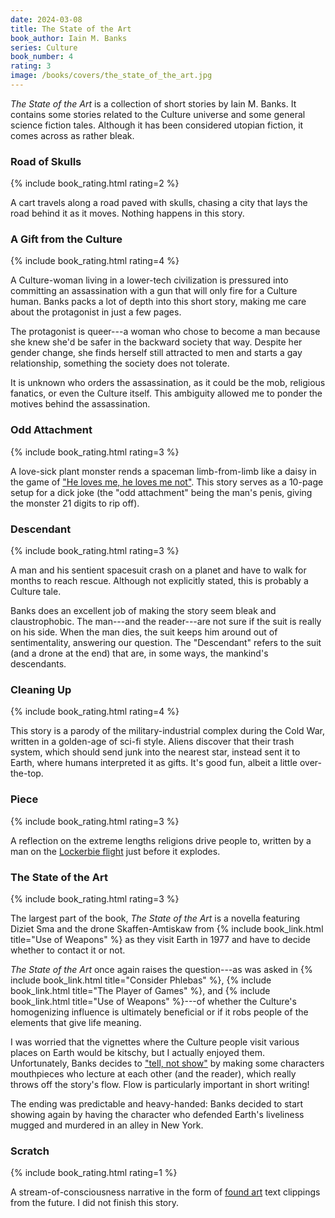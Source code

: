 ```yaml
---
date: 2024-03-08
title: The State of the Art
book_author: Iain M. Banks
series: Culture
book_number: 4
rating: 3
image: /books/covers/the_state_of_the_art.jpg
---
```


<cite class="book-title">The State of the Art</cite> is a collection of short
stories by Iain M. Banks. It contains some stories related to the Culture
universe and some general science fiction tales. Although it has been
considered utopian fiction, it comes across as rather bleak.

### Road of Skulls
{% include book_rating.html rating=2 %}

A cart travels along a road paved with skulls, chasing a city that lays the
road behind it as it moves. Nothing happens in this story.

### A Gift from the Culture
{% include book_rating.html rating=4 %}

A Culture-woman living in a lower-tech civilization is pressured into
committing an assassination with a gun that will only fire for a Culture
human. Banks packs a lot of depth into this short story, making me care about
the protagonist in just a few pages.

The protagonist is queer---a woman who chose to become a man because she knew
she'd be safer in the backward society that way. Despite her gender change,
she finds herself still attracted to men and starts a gay relationship,
something the society does not tolerate.

It is unknown who orders the assassination, as it could be the mob, religious
fanatics, or even the Culture itself. This ambiguity allowed me to ponder the
motives behind the assassination.

### Odd Attachment
{% include book_rating.html rating=3 %}

A love-sick plant monster rends a spaceman limb-from-limb like a daisy in the
game of ["He loves me, he loves me not"][daisy]. This story serves as a
10-page setup for a dick joke (the "odd attachment" being the man's penis,
giving the monster 21 digits to rip off).

[daisy]: https://en.wikipedia.org/wiki/He_loves_me..._he_loves_me_not

### Descendant
{% include book_rating.html rating=3 %}

A man and his sentient spacesuit crash on a planet and have to walk for months
to reach rescue. Although not explicitly stated, this is probably a Culture
tale.

Banks does an excellent job of making the story seem bleak and claustrophobic.
The man---and the reader---are not sure if the suit is really on his side.
When the man dies, the suit keeps him around out of sentimentality, answering
our question. The "Descendant" refers to the suit (and a drone at the end)
that are, in some ways, the mankind's descendants.

### Cleaning Up
{% include book_rating.html rating=4 %}

This story is a parody of the military-industrial complex during the Cold War,
written in a golden-age of sci-fi style. Aliens discover that their trash
system, which should send junk into the nearest star, instead sent it to
Earth, where humans interpreted it as gifts. It's good fun, albeit a little
over-the-top.

### Piece
{% include book_rating.html rating=3 %}

A reflection on the extreme lengths religions drive people to, written by a
man on the [Lockerbie flight][lockerbie] just before it explodes.

[lockerbie]: https://en.wikipedia.org/wiki/Pan_Am_Flight_103

### The State of the Art
{% include book_rating.html rating=3 %}

The largest part of the book, <cite class="book-title">The State of the
Art</cite> is a novella featuring Diziet Sma and the drone Skaffen-Amtiskaw
from {% include book_link.html title="Use of Weapons" %} as they visit Earth
in 1977 and have to decide whether to contact it or not.

<cite class="book-title">The State of the Art</cite> once again raises the
question---as was asked in {% include book_link.html title="Consider Phlebas"
%}, {% include book_link.html title="The Player of Games" %}, and {% include
book_link.html title="Use of Weapons" %}---of whether the Culture's
homogenizing influence is ultimately beneficial or if it robs people of the
elements that give life meaning.

I was worried that the vignettes where the Culture people visit various places
on Earth would be kitschy, but I actually enjoyed them. Unfortunately, Banks
decides to ["tell, not show"][sdt] by making some characters mouthpieces who
lecture at each other (and the reader), which really throws off the story's
flow. Flow is particularly important in short writing!

[sdt]: https://en.wikipedia.org/wiki/Show,_don%27t_tell

The ending was predictable and heavy-handed: Banks decided to start showing
again by having the character who defended Earth's liveliness mugged and
murdered in an alley in New York.

### Scratch
{% include book_rating.html rating=1 %}

A stream-of-consciousness narrative in the form of [found art][found_art] text
clippings from the future. I did not finish this story.

[found_art]: https://en.wikipedia.org/wiki/Found_object
